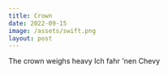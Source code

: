 ```yaml
---
title: Crown
date: 2022-09-15
image: /assets/swift.png
layout: post
---
```


The crown weighs heavy
Ich fahr 'nen Chevy